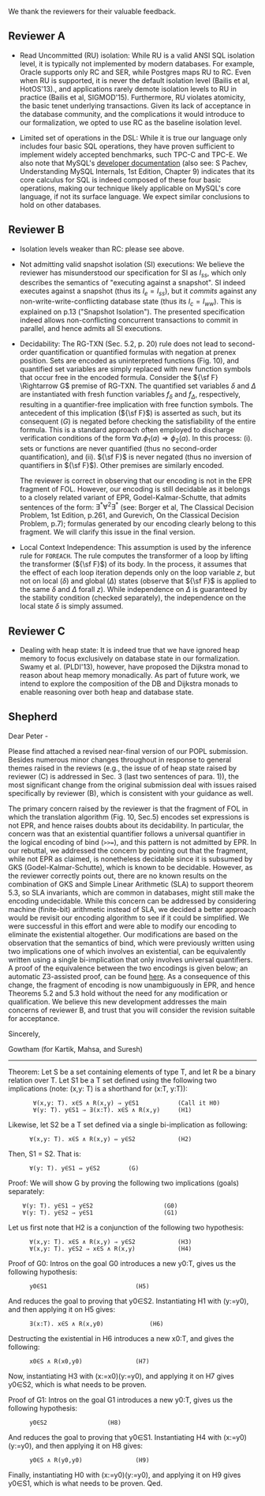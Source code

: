 We thank the reviewers for their valuable feedback.

Reviewer A
-----------

- Read Uncommitted (RU) isolation: While RU is a valid ANSI SQL
  isolation level, it is typically not implemented by modern
  databases. For example, Oracle supports only RC and SER, while
  Postgres maps RU to RC. Even when RU is supported, it is never the
  default isolation level (Bailis et al, HotOS'13)., and applications
  rarely demote isolation levels to RU in practice (Bailis et al,
  SIGMOD'15). Furthermore, RU violates atomicity, the basic tenet
  underlying transactions.  Given its lack of acceptance in the
  database community, and the complications it would introduce to our
  formalization, we opted to use RC as the baseline isolation level.

- Limited set of operations in the DSL: While it is true our language
  only includes four basic SQL operations, they have proven sufficient
  to implement widely accepted benchmarks, such TPC-C and TPC-E. We
  also note that MySQL's [developer
  documentation](https://dev.mysql.com/doc/internals/en/) (also see: S
  Pachev, Understanding MySQL Internals, 1st Edition, Chapter 9)
  indicates that its core calculus for SQL is indeed composed of these
  four basic operations, making our technique likely applicable on
  MySQL's core language, if not its surface language. We expect
  similar conclusions to hold on other databases.

Reviewer B
-------------

- Isolation levels weaker than RC: please see above.

- Not admitting valid snapshot isolation (SI) executions:  We believe
  the reviewer has misunderstood our specification for SI as $I_{ss}$,
  which only describes the semantics of "executing against a
  snapshot". SI indeed executes against a snapshot (thus its $I_e =
  I_{ss}$), but it *commits* against any non-write-write-conflicting
  database state (thus its $I_c = I_{ww}$). This is explained on p.13
  ("Snapshot Isolation"). The presented specification indeed allows
  non-conflicting concurrent transactions to commit in parallel, and hence
  admits all SI executions.

- Decidability: The RG-TXN (Sec. 5.2, p. 20) rule does not lead to
  second-order quantification or quantified formulas with negation at
  prenex position. Sets are encoded as uninterpreted functions (Fig.
  10), and quantified set variables are simply replaced with new
  function symbols that occur free in the encoded formula.  Consider
  the ${\sf F} \Rightarrow G$ premise of RG-TXN. The quantified set
  variables $\delta$ and $\Delta$ are instantiated with fresh function
  variables $f_{\delta}$ and $f_{\Delta}$, respectively, resulting in
  a quantifier-free implication with free function symbols. The
  antecedent of this implication (${\sf F}$) is asserted as such, but
  its consequent ($G$) is negated before checking the satisfiability
  of the entire formula. This is a standard approach often employed to
  discharge verification conditions of the form $\forall a. \phi_1(a)
  \Rightarrow \phi_2(a)$.  In this process: (i). sets or functions are
  never quantified (thus no second-order quantification), and
  (ii). ${\sf F}$ is never negated (thus no inversion of quantifiers
  in ${\sf F}$). Other premises are similarly encoded.

  The reviewer is correct in observing that our encoding is not in the
  EPR fragment of FOL.  However, our encoding is still decidable as it
  belongs to a closely related variant of EPR, Godel-Kalmar-Schutte,
  that admits sentences of the form:
  $\exists^{*}\forall^{2}\exists^{*}$ (see: Borger et al, The
  Classical Decision Problem, 1st Edition, p.261, and Gurevich, On the
  Classical Decision Problem, p.7); formulas generated by our encoding
  clearly belong to this fragment.  We will clarify this issue in the
  final version.

- Local Context Independence: This assumption is used by the inference
  rule for `FOREACH`. The rule computes the transformer of a loop by
  lifting the transformer (${\sf F}$) of its body. In the process, it
  assumes that the effect of each loop iteration depends only on
  the loop variable $z$, but not on local ($\delta$) and global
  ($\Delta$) states (observe that ${\sf F}$ is applied to the same
  $\delta$ and $\Delta$ forall $z$). While independence on $\Delta$ is
  guaranteed by the stability condition (checked separately), the
  independence on the local state $\delta$ is simply assumed.


Reviewer C
-------------

- Dealing with heap state: It is indeed true that we have ignored heap
  memory to focus exclusively on database state in our
  formalization. Swamy et al. (PLDI'13), however, have proposed the
  Dijkstra monad to reason about heap memory monadically.  As part of
  future work, we intend to explore the composition of the DB and
  Dijkstra monads to enable reasoning over both heap and database
  state.

Shepherd
----------

Dear Peter -

Please find attached a revised near-final version of our POPL
submission.  Besides numerous minor changes throughout in response to
general themes raised in the reviews (e.g., the issue of of heap state
raised by reviewer (C) is addressed in Sec. 3 (last two sentences of
para. 1)), the most significant change from the original submission
deal with issues raised specifically by reviewer (B), which is
consistent with your guidance as well.

The primary concern raised by the reviewer is that the fragment of FOL
in which the translation algorithm (Fig. 10, Sec.5) encodes set
expressions is not EPR, and hence raises doubts about its
decidability.  In particular, the concern was that an existential
quantifier follows a universal quantifier in the logical encoding of
bind (`>>=`), and this pattern is not admitted by EPR. In our
rebuttal, we addressed the concern by pointing out that the fragment,
while not EPR as claimed, is nonetheless decidable since it is
subsumed by GKS (Godel-Kalmar-Schutte), which is known to be
decidable. However, as the reviewer correctly points out, there are no
known results on the combination of GKS and Simple Linear Arithmetic
(SLA) to support theorem 5.3, so SLA invariants, which are common in
databases, might still make the encoding undecidable.  While this
concern can be addressed by considering machine (finite-bit)
arithmetic instead of SLA, we decided a better approach would be
revisit our encoding algorithm to see if it could be simplified.  We
were successful in this effort and were able to modify our encoding to
eliminate the existential altogether. Our modifications are based on
the observation that the semantics of bind, which were previously
written using two implications one of which involves an existential,
can be equivalently written using a single bi-implication that only
involves universal quantifiers. A proof of the equivalence between the
two encodings is given below; an automatic Z3-assisted proof, can be
found [here](https://rise4fun.com/Z3/G1a). As a consequence of this
change, the fragment of encoding is now unambiguously in EPR, and
hence Theorems 5.2 and 5.3 hold without the need for any modification
or qualification.  We believe this new development addresses the main
concerns of reviewer B, and trust that you will consider the revision
suitable for acceptance.

Sincerely,

Gowtham (for Kartik, Mahsa, and Suresh)

---------------------------------------

Theorem:
  Let S be a set containing elements of type T, and let R be a binary
  relation over T. Let S1 be a T set defined using the following two
  implications (note: (x,y: T) is a shorthand for (x:T, y:T)):

           ∀(x,y: T). x∈S ∧ R(x,y) ⇒ y∈S1			(Call it H0)
           ∀(y: T). y∈S1 ⇒ ∃(x:T). x∈S ∧ R(x,y)		(H1)

  Likewise, let S2 be a T set defined via a single bi-implication as
  following:

          ∀(x,y: T). x∈S ∧ R(x,y) ⇔ y∈S2			(H2)

  Then, S1 = S2. That is:

          ∀(y: T). y∈S1 ⇔ y∈S2        (G)

Proof:
  We will show G by proving the following two implications (goals)
  separately:

        ∀(y: T). y∈S1 ⇒ y∈S2					(G0)
        ∀(y: T). y∈S2 ⇒ y∈S1					(G1)

  Let us first note that H2 is a conjunction of the following two
  hypothesis:

          ∀(x,y: T). x∈S ∧ R(x,y) ⇒ y∈S2			(H3)
          ∀(x,y: T). y∈S2 ⇒ x∈S ∧ R(x,y)			(H4)

  Proof of G0:
  Intros on the goal G0 introduces a new y0:T, gives us the following
  hypothesis:

          y0∈S1							(H5)

  And reduces the goal to proving that y0∈S2.  Instantiating H1 with
  (y:=y0), and then applying it on H5 gives:

          ∃(x:T). x∈S ∧ R(x,y0)				(H6)

  Destructing the existential in H6 introduces a new x0:T, and gives the
  following:

          x0∈S ∧ R(x0,y0)				(H7)

  Now, instantiating H3 with (x:=x0)(y:=y0), and applying it on H7 gives
  y0∈S2, which is what needs to be proven.

  Proof of G1:
  Intros on the goal G1 introduces a new y0:T, gives us the following
  hypothesis:

          y0∈S2					(H8)

  And reduces the goal to proving that y0∈S1. Instantiating H4 with
  (x:=y0)(y:=y0), and then applying it on H8 gives:

          y0∈S ∧ R(y0,y0)				(H9)

  Finally, instantiating H0 with (x:=y0)(y:=y0), and applying it on H9
  gives y0∈S1, which is what needs to be proven.
Qed.


